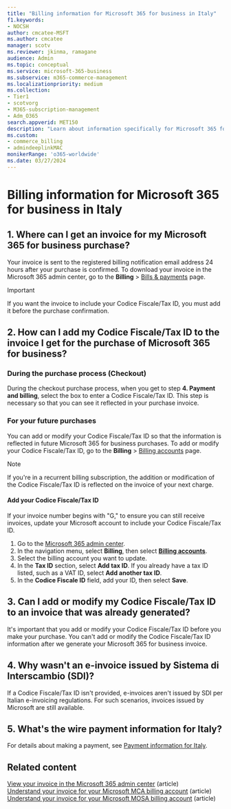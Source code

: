 ```yaml
---
title: "Billing information for Microsoft 365 for business in Italy"
f1.keywords:
- NOCSH
author: cmcatee-MSFT
ms.author: cmcatee
manager: scotv
ms.reviewer: jkinma, ramagane
audience: Admin
ms.topic: conceptual
ms.service: microsoft-365-business
ms.subservice: m365-commerce-management
ms.localizationpriority: medium
ms.collection: 
- Tier1
- scotvorg
- M365-subscription-management 
- Adm_O365
search.appverid: MET150
description: "Learn about information specifically for Microsoft 365 for business in Italy." 
ms.custom: 
- commerce_billing
- admindeeplinkMAC
monikerRange: 'o365-worldwide'
ms.date: 03/27/2024
---
```


# Billing information for Microsoft 365 for business in Italy

## 1. Where can I get an invoice for my Microsoft 365 for business purchase?

Your invoice is sent to the registered billing notification email address 24 hours after your purchase is confirmed. To download your invoice in the Microsoft 365 admin center, go to the **Billing** > <a href="https://go.microsoft.com/fwlink/p/?linkid=2102895" target="_blank">Bills & payments</a> page.

> [!IMPORTANT]
> If you want the invoice to include your Codice Fiscale/Tax ID, you must add it before the purchase confirmation.

## 2. How can I add my Codice Fiscale/Tax ID to the invoice I get for the purchase of Microsoft 365 for business?

### During the purchase process (Checkout)

During the checkout purchase process, when you get to step **4. Payment and billing**, select the box to enter a Codice Fiscale/Tax ID. This step is necessary so that you can see it reflected in your purchase invoice.

### For your future purchases

You can add or modify your Codice Fiscale/Tax ID so that the information is reflected in future Microsoft 365 for business purchases. To add or modify your Codice Fiscale/Tax ID, go to the **Billing** > <a href="https://go.microsoft.com/fwlink/p/?linkid=2084771" target="_blank">Billing accounts</a> page.

> [!NOTE]
> If you're in a recurrent billing subscription, the addition or modification of the Codice Fiscale/Tax ID is reflected on the invoice of your next charge.

#### Add your Codice Fiscale/Tax ID

If your invoice number begins with "G," to ensure you can still receive invoices, update your Microsoft account to include your Codice Fiscale/Tax ID.

1. Go to the <a href="https://go.microsoft.com/fwlink/p/?linkid=2024339" target="_blank">Microsoft 365 admin center</a>.
2. In the navigation menu, select **Billing**, then select <a href="https://go.microsoft.com/fwlink/p/?linkid=2084771" target="_blank">**Billing accounts**</a>.
3. Select the billing account you want to update.
4. In the **Tax ID** section, select **Add tax ID**. If you already have a tax ID listed, such as a VAT ID, select **Add another tax ID**.
5. In the **Codice Fiscale ID** field, add your ID, then select **Save**.

## 3. Can I add or modify my Codice Fiscale/Tax ID to an invoice that was already generated?

It's important that you add or modify your Codice Fiscale/Tax ID before you make your purchase. You can't add or modify the Codice Fiscale/Tax ID information after we generate your Microsoft 365 for business invoice.

## 4. Why wasn't an e-invoice issued by Sistema di Interscambio (SDI)?

If a Codice Fiscale/Tax ID isn't provided, e-invoices aren't issued by SDI per Italian e-invoicing regulations. For such scenarios, invoices issued by Microsoft are still available.

## 5. What's the wire payment information for Italy?

For details about making a payment, see [Payment information for Italy](/legal/pay/italy).

## Related content

[View your invoice in the Microsoft 365 admin center](view-your-bill-or-invoice.md) (article)\
[Understand your invoice for your Microsoft MCA billing account](understand-your-invoice.md) (article)\
[Understand your invoice for your Microsoft MOSA billing account](understand-your-invoice2.md) (article)
